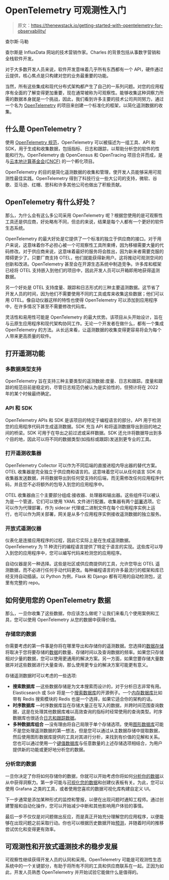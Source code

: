 # OpenTelemetry 可观测性入门

> 原文：<https://thenewstack.io/getting-started-with-opentelemetry-for-observability/>

查尔斯·马勒

查尔斯是 InfluxData 网站的技术营销作家。Charles 的背景包括从事数字营销和全栈软件开发。

对于大多数开发人员来说，软件开发意味着几乎所有东西都有一个 API，硬件通过云提供，核心焦点是只构建对您的业务最重要的功能。

当然，所有这些集成和现代分布式架构都产生了自己的一系列问题。对您的应用程序有全面的了解变得更加重要，现在通常被称为可观察性。能够收集这种洞察力所需的数据本身就是一个挑战，因此，我们看到许多主要的技术公司共同努力，通过一个名为 [OpenTelemetry](https://opentelemetry.io/) 的项目来创建一个标准化的框架，以简化遥测数据的收集。

## 什么是 OpenTelemetry？

使用 [OpenTelemetry 规范](https://github.com/open-telemetry/opentelemetry-specification/)，OpenTelemetry 可以被描述为一组工具、API 和 SDK，用于生成和收集数据，包括指标、日志和跟踪，以帮助分析您的软件的性能和行为。OpenTelemetry 由 OpenCensus 和 OpenTracing 项目合并而成，是与[云本地计算基金会(CNCF)](https://www.cncf.io/) 的一个孵化项目。

OpenTelemetry 的目的是简化遥测数据的收集和管理，使开发人员能够采用可观测性最佳实践。OpenTelemetry 得到了科技行业一些大公司的支持，微软、谷歌、亚马逊、红帽、思科和许多其他公司也做出了积极贡献。

## OpenTelemetry 有什么好处？

那么，为什么会有这么多公司采用 OpenTelemetry 呢？根据您使用的是可观察性工具还是供应商，好处略有不同，但总的来说，结果是每个人都有一个更好的软件生态系统。

OpenTelemetry 的最大好处是它提供了一个标准的独立于供应商的接口。对于用户来说，这意味着你不必担心被一个可观察性工具所束缚，因为移植需要大量的代码修改。对于供应商来说，这意味着最好的服务将会胜出，因为新来者需要克服的障碍更少了。只要厂商支持 OTEL，他们就能获得新用户。这将推动可观测空间的创新和改进。OpenTelemetry 甚至会在开源生态系统中制造竞争。许多库和框架已经将 OTEL 支持嵌入到他们的项目中，因此开发人员可以开箱即用地获得遥测数据。

另一个好处是 OTEL 支持度量、跟踪和日志形式的三种主要遥测数据。这节省了开发人员的时间，因为他们不需要使用不同的工具或库来收集这些数据；他们可以用 OTEL。像自动仪器这样的特性也使得 OpenTelemetry 可以添加到应用程序中，在许多情况下甚至不需要修改代码库。

灵活性和易用性可能是 OpenTelemetry 的最大优势。该项目从头开始设计，旨在与云原生应用程序和现代架构协同工作。无论一个开发者在做什么，都有一个集成 OpenTelemetry 的方法。从长远来看，让遥测数据的收集变得更容易将会为每个人带来更高质量的软件。

## 打开遥测功能

### 多数据类型支持

OpenTelemetry 旨在支持三种主要类型的遥测数据:度量、日志和跟踪。度量和跟踪的规范目前是稳定的，尽管日志规范仍被认为是实验性的，但预计将在 2022 年的某个时候最终确定。

### API 和 SDK

OpenTelemetry APIs 和 SDK 是该项目的特定于编程语言的部分。API 用于检测您的应用程序代码并生成遥测数据。SDK 充当 API 和将遥测数据导出到目的地之间的桥梁。SDK 可用于在导出之前过滤或采样数据。SDK 还允许将数据导出到多个目的地，因此可以将不同的数据类型(如指标或跟踪)发送到更专业的工具。

### 打开遥测收集器

OpenTelemetry Collector 可以作为不同后端的直接进程内导出器的替代方案。OTEL 收集器是完全独立于供应商和语言的。这意味着您可以从任何语言 SDK 向收集器发送数据，并将数据导出到任何受支持的后端，而无需修改任何应用程序代码，并且您不必将额外的包导入到您的应用程序中。

OTEL 收集器由三个主要部分组成:接收器、处理器和输出器。这些组件可以被认为是一个管道，它们可以使用 YAML 文件进行配置。收集器有两个[部署](https://opentelemetry.io/docs/collector/deployment/)选项。它可以作为代理部署，作为 sidecar 代理或二进制文件在每个应用程序实例上运行，也可以作为网关部署，网关是从多个应用程序实例接收遥测数据的独立服务。

### 开放式遥测仪器

仪表化是连接应用程序的过程，因此它实际上是在生成遥测数据。OpenTelemetry 为 11 种流行的编程语言提供了特定于语言的实现。这些库可以导入到您的应用程序中，您可以编写代码来检测您的应用程序。

自动仪器是另一种选择。这些是社区或供应商提供的工具，允许您导出 OTEL 遥测数据，而不必进行任何手动代码更改。每种编程语言的许多最流行的框架和库已经支持自动插装。以 Python 为例，Flask 和 Django 都有可用的自动检测包，这里有完整的 repo。

## 如何使用您的 OpenTelemetry 数据

那么，一旦你收集了这些数据，你应该怎么做呢？让我们来看几个使用案例和工具，您可以使用 OpenTelemetry 从您的数据中获得价值。

### 存储您的数据

你需要考虑的第一件事是你将在哪里导出和存储你的遥测数据。您选择的[数据存储](https://www.influxdata.com/time-series-database/?utm_source=vendor&utm_medium=referral&utm_campaign=2022-06_spnsr-ctn_getting-started-opentelemetry_tns)将取决于您将要存储的[数据](https://www.influxdata.com/what-is-time-series-data/?utm_source=vendor&utm_medium=referral&utm_campaign=2022-06_spnsr-ctn_getting-started-opentelemetry_tns)的数量、存储时间以及查询数据的频率。如果您只存储相对少量的数据，您可以使用更通用的解决方案。另一方面，如果您要存储大量数据并对这些数据进行大量查询，那么使用更专业的解决方案可能更有意义。

存储遥测数据时可以考虑的一些选项:

*   **搜索数据库** —这些数据存储是为文本搜索而设计的，对于分析日志非常有用。Elasticsearch 或 Solr 将是一个[搜索数据库](https://www.influxdata.com/search-engine-database/?utm_source=vendor&utm_medium=referral&utm_campaign=2022-06_spnsr-ctn_getting-started-opentelemetry_tns)的开源例子。一个[内存数据库](https://www.influxdata.com/in-memory-database/?utm_source=vendor&utm_medium=referral&utm_campaign=2022-06_spnsr-ctn_getting-started-opentelemetry_tns)比如带有 Redis 搜索模块的 Redis 也是一个选择，如果它适合你的架构的话。
*   **时序数据库** —时序数据库旨在存储大量正在写入的数据，并跨时间范围查询数据，这是在处理其他数据库难以高效查询的指标时经常使用的查询类型。时序数据库也很适合[日志和跟踪数据](https://www.influxdata.com/blog/why-you-cant-afford-to-ignore-distributed-tracing-for-observability/?utm_source=vendor&utm_medium=referral&utm_campaign=2022-06_spnsr-ctn_getting-started-opentelemetry_tns)。
*   **多种数据库组合** —没有理由将自己局限于单个存储选项。使用[图形数据库](https://www.influxdata.com/graph-database/?utm_source=vendor&utm_medium=referral&utm_campaign=2022-06_spnsr-ctn_getting-started-opentelemetry_tns)可能不是您处理遥测数据的第一想法，但是您可以通过从主数据存储中提取数据，然后使用图形数据库提供的工具对其进行分析，来找到有价值的见解和关系。您也可以通过使用一个[键值数据库](https://www.influxdata.com/key-value-database/?utm_source=vendor&utm_medium=referral&utm_campaign=2022-06_spnsr-ctn_getting-started-opentelemetry_tns)与任意数量的上述存储选项相结合，为用户提供新的功能或更好地分析您的数据。

### 分析您的数据

一旦你决定了你将如何存储你的数据，你就可以开始考虑你将如何[分析你的数据](https://www.influxdata.com/time-series-analysis-methods/?utm_source=vendor&utm_medium=referral&utm_campaign=2022-06_spnsr-ctn_getting-started-opentelemetry_tns)以从中获得洞察力。第一步可能与[可视化您的数据](https://www.influxdata.com/how-to-visualize-time-series-data/?utm_source=vendor&utm_medium=referral&utm_campaign=2022-06_spnsr-ctn_getting-started-opentelemetry_tns)和创建仪表板有关。为此，您可以使用 Grafana 之类的工具，或者使用您喜欢的数据可视化库构建自定义 UI。

下一步通常是添加某种形式的监控和警报，以便在出现问题时通知工程师。通过创建警报和自动化操作，您可以开始减少中断和其他影响用户体验的事情。

最后一步不仅仅是对问题做出反应，而是真正开始充分理解您的应用程序，以便能够在出现问题之前采取行动。你也可以根据历史数据开始[预测](https://www.influxdata.com/time-series-forecasting-methods/?utm_source=vendor&utm_medium=referral&utm_campaign=2022-06_spnsr-ctn_getting-started-opentelemetry_tns)，并随着时间的推移尝试优化和变得更有效率。

## 可观测性和开放式遥测技术的稳步发展

可观察性继续获得开发人员的认同和采用。OpenTelemetry 可能是可观测性生态系统中的一个关键部分，有助于将所有不同的工具和供应商联系在一起。正因为如此，开发人员熟悉 OpenTelemetry 并开始试验它能做什么是值得的。

<svg xmlns:xlink="http://www.w3.org/1999/xlink" viewBox="0 0 68 31" version="1.1"><title>Group</title> <desc>Created with Sketch.</desc></svg>